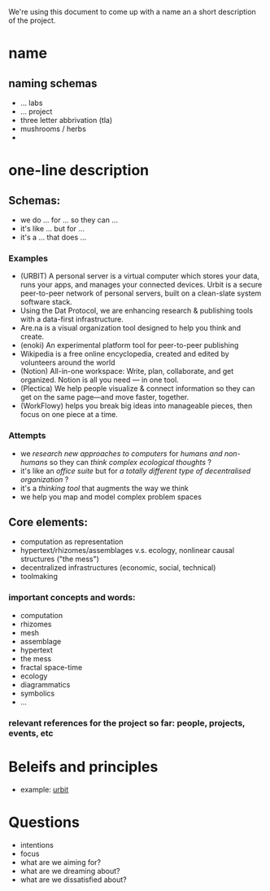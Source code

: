We're using this document to come up with a name an a short description of the project.

# name

## naming schemas
* ... labs
* ... project
* three letter abbrivation (tla)
* mushrooms / herbs
* 

# one-line description

## Schemas:

* we do ... for ... so they can ...
* it's like ... but for ...
* it's a ... that does ...

### Examples

* (URBIT) A personal server is a virtual computer which stores your data, runs your apps, and manages your connected devices. Urbit is a secure peer-to-peer network of personal servers, built on a clean-slate system software stack.
* Using the Dat Protocol, we are enhancing research & publishing tools with a data-first infrastructure.
* Are.na is a visual organization tool designed to help you think and create.
* (enoki) An experimental platform tool for peer-to-peer publishing 
* Wikipedia is a free online encyclopedia, created and edited by volunteers around the world
* (Notion) All-in-one workspace: Write, plan, collaborate, and get organized. Notion is all you need — in one tool.
* (Plectica) We help people visualize & connect information so they can get on the same page—and move faster, together.
* (WorkFlowy) helps you break big ideas into manageable pieces, then focus on one piece at a time. 


### Attempts
* we _research new approaches to computers_ for _humans and non-humans_ so they can _think complex ecological thoughts_ ?
* it's like an _office suite_ but for _a totally different type of decentralised organization_ ? 
* it's a _thinking tool_ that augments the way we think
* we help you map and model complex problem spaces

## Core elements:
 * computation as representation
 * hypertext/rhizomes/assemblages v.s. ecology, nonlinear causal structures ("the mess")
 * decentralized infrastructures (economic, social, technical)
 * toolmaking

### important concepts and words:
* computation
* rhizomes
* mesh
* assemblage
* hypertext
* the mess
* fractal space-time
* ecology
* diagrammatics
* symbolics
* ...
 
### relevant references for the project so far: people, projects, events, etc
   
# Beleifs and principles
* example: [urbit](https://urbit.org/posts/principles/)
   
# Questions
* intentions
* focus
* what are we aiming for?
* what are we dreaming about?
* what are we dissatisfied about?



